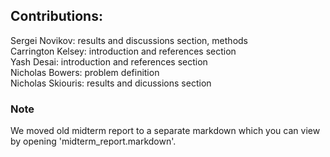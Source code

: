 ## Contributions:
Sergei Novikov: results and discussions section, methods <br>
Carrington Kelsey: introduction and references section <br>
Yash Desai: introduction and references section <br>
Nicholas Bowers: problem definition <br>
Nicholas Skiouris: results and dicussions section

### Note
We moved old midterm report to a separate markdown which you can view by opening 'midterm_report.markdown'.
